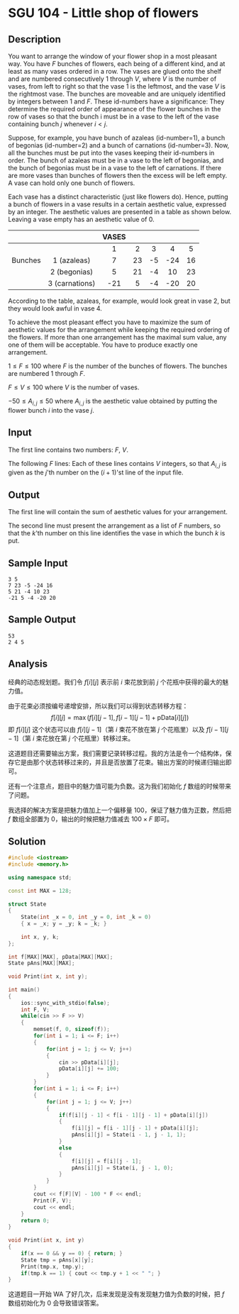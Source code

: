 # SGU 104 - Little shop of flowers


## Description

You want to arrange the window of your flower shop in a most pleasant way. You have $F$ bunches of flowers, each being of a different kind, and at least as many vases ordered in a row. The vases are glued onto the shelf and are numbered consecutively 1 through $V$, where $V$ is the number of vases, from left to right so that the vase 1 is the leftmost, and the vase $V$ is the rightmost vase. The bunches are moveable and are uniquely identified by integers between 1 and $F$. These id-numbers have a significance: They determine the required order of appearance of the flower bunches in the row of vases so that the bunch i must be in a vase to the left of the vase containing bunch $j$ whenever $i < j$.

Suppose, for example, you have bunch of azaleas (id-number=1), a bunch of begonias (id-number=2) and a bunch of carnations (id-number=3). Now, all the bunches must be put into the vases keeping their id-numbers in order. The bunch of azaleas must be in a vase to the left of begonias, and the bunch of begonias must be in a vase to the left of carnations. If there are more vases than bunches of flowers then the excess will be left empty. A vase can hold only one bunch of flowers.

Each vase has a distinct characteristic (just like flowers do). Hence, putting a bunch of flowers in a vase results in a certain aesthetic value, expressed by an integer. The aesthetic values are presented in a table as shown below. Leaving a vase empty has an aesthetic value of 0.

|   |   | VASES | | | | |
|:-:|:-:|:-:|:-:|:-:|:-:|:-:|
| | | 1 | 2 | 3 | 4 | 5 | 6 |
| Bunches | 1 (azaleas) | 7 | 23 | -5 | -24 | 16 |
| | 2 (begonias) | 5 | 21 | -4 | 10 | 23 |
| | 3 (carnations) | -21 | 5 | -4 | -20 | 20 |

According to the table, azaleas, for example, would look great in vase 2, but they would look awful in vase 4.

To achieve the most pleasant effect you have to maximize the sum of aesthetic values for the arrangement while keeping the required ordering of the flowers. If more than one arrangement has the maximal sum value, any one of them will be acceptable. You have to produce exactly one arrangement.

$1\leq F\leq 100$ where $F$ is the number of the bunches of flowers. The bunches are numbered 1 through $F$.

$F\leq V\leq 100$ where $V$ is the number of vases.

$-50\leq A_{i,j}\leq 50$ where $A_{i,j}$ is the aesthetic value obtained by putting the flower bunch $i$ into the vase $j$.

## Input

The first line contains two numbers: $F$, $V$.

The following $F$ lines: Each of these lines contains $V$ integers, so that $A_{i,j}$ is given as the $j$'th number on the $(i+1)$'st line of the input file.

## Output

The first line will contain the sum of aesthetic values for your arrangement.

The second line must present the arrangement as a list of $F$ numbers, so that the $k$'th number on this line identifies the vase in which the bunch $k$ is put.

## Sample Input

```
3 5
7 23 -5 -24 16
5 21 -4 10 23
-21 5 -4 -20 20
```

## Sample Output

```
53
2 4 5
```

## Analysis

经典的动态规划题。我们令 $f[i][j]$ 表示前 $i$ 束花放到前 $j$ 个花瓶中获得的最大的魅力值。

由于花束必须按编号递增安排，所以我们可以得到状态转移方程：$$ f[i][j] = \max{\left(f[i][j - 1], f[i - 1][j - 1] + \mathrm{pData}[i][j]\right)}$$ 即 $f[i][j]$ 这个状态可以由 $f[i][j - 1]$（第 $i$ 束花不放在第 $j$ 个花瓶里）以及 $f[i - 1][j - 1]$（第 $i$ 束花放在第 $j$ 个花瓶里）转移过来。

这道题目还需要输出方案，我们需要记录转移过程。我的方法是令一个结构体，保存它是由那个状态转移过来的，并且是否放置了花束。输出方案的时候递归输出即可。

还有一个注意点，题目中的魅力值可能为负数。这为我们初始化 $f$ 数组的时候带来了问题。

我选择的解决方案是把魅力值加上一个偏移量 100，保证了魅力值为正数，然后把 $f$ 数组全部置为 0，输出的时候把魅力值减去 $100\times F$ 即可。

## Solution

```cpp
#include <iostream>
#include <memory.h>
 
using namespace std;
 
const int MAX = 128;
 
struct State
{
    State(int _x = 0, int _y = 0, int _k = 0)
    { x = _x; y = _y; k = _k; }
 
    int x, y, k;
};
 
int f[MAX][MAX], pData[MAX][MAX];
State pAns[MAX][MAX];
 
void Print(int x, int y);
 
int main()
{
    ios::sync_with_stdio(false);
    int F, V;
    while(cin >> F >> V)
    {
        memset(f, 0, sizeof(f));
        for(int i = 1; i <= F; i++)
        {
            for(int j = 1; j <= V; j++)
            {
                cin >> pData[i][j];
                pData[i][j] += 100;
            }
        }
        for(int i = 1; i <= F; i++)
        {
            for(int j = 1; j <= V; j++)
            {
                if(f[i][j - 1] < f[i - 1][j - 1] + pData[i][j])
                {
                    f[i][j] = f[i - 1][j - 1] + pData[i][j];
                    pAns[i][j] = State(i - 1, j - 1, 1);
                }
                else
                {
                    f[i][j] = f[i][j - 1];
                    pAns[i][j] = State(i, j - 1, 0);
                }
            }
        }
        cout << f[F][V] - 100 * F << endl;
        Print(F, V);
        cout << endl;
    }
    return 0;
}
 
void Print(int x, int y)
{
    if(x == 0 && y == 0) { return; }
    State tmp = pAns[x][y];
    Print(tmp.x, tmp.y);
    if(tmp.k == 1) { cout << tmp.y + 1 << " "; }
}
```

这道题目一开始 WA 了好几次，后来发现是没有发现魅力值为负数的时候，把 $f$ 数组初始化为 0 会导致错误答案。
